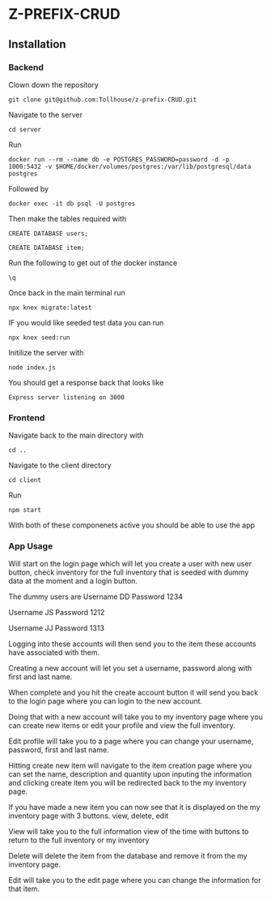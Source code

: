 # Z-PREFIX-CRUD

## Installation

### Backend

Clown down the repository

```
git clone git@github.com:Tollhouse/z-prefix-CRUD.git
```

Navigate to the server

```
cd server
```

Run
```
docker run --rm --name db -e POSTGRES_PASSWORD=password -d -p 1000:5432 -v $HOME/docker/volumes/postgres:/var/lib/postgresql/data postgres
```

Followed by 
```
docker exec -it db psql -U postgres
```

Then make the tables required with
```
CREATE DATABASE users;
```
```
CREATE DATABASE item;
```

Run the following to get out of the docker instance
```
\q
```

Once back in the main terminal run
```
npx knex migrate:latest
```

IF you would like seeded test data you can run
```
npx knex seed:run
```

Initilize the server with
```
node index.js
```

You should get a response back that looks like
```
Express server listening on 3000
```

### Frontend

Navigate back to the main directory with
```
cd ..
```
Navigate to the client directory
```
cd client
```

Run
```
npm start
```

With both of these componenets active you should be able to use the app

### App Usage

Will start on the login page which will let you create a user with new user button, check inventory for the full inventory that is seeded with dummy data at the moment and a login button.

The dummy users are 
Username DD
Password 1234

Username JS
Password 1212

Username JJ
Password 1313

Logging into these accounts will then send you to the item these accounts have associated with them.

Creating a new account will let you set a username, password along with first and last name.

When complete and you hit the create account button it will send you back to the login page where you can login to the new account.

Doing that with a new account will take you to my inventory page where you can create new items or edit your profile and view the full inventory.

Edit profile will take you to a page where you can change your username, password, first and last name.

Hitting create new item will navigate to the item creation page where you can set the name, description and quantity upon inputing the information and clicking create item you will be redirected back to the my inventory page.

If you have made a new item you can now see that it is displayed on the my inventory page with 3 buttons. view, delete, edit

View will take you to the full information view of the time with buttons to return to the full inventory or my inventory

Delete will delete the item from the database and remove it from the my inventory page.

Edit will take you to the edit page where you can change the information for that item.
